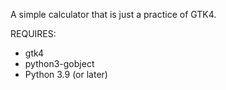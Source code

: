 A simple calculator that is just a practice of GTK4.

REQUIRES:
- gtk4
- python3-gobject
- Python 3.9 (or later)
